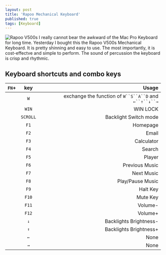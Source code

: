 ```yaml
---
layout: post
title: 'Rapoo Mechanical Keyboard'
published: true
tags: [Keyboard]
---
```


![Rapoo V500s](https://img10.360buyimg.com/cms/jfs/t3418/52/2231519849/542076/d7029a2f/5848f6c0Nf3bb54d8.gif)
I really cannot bear the awkward of the Mac Pro Keyboard for long time. Yesterday I bought this the Rapoo V500s Mechanical Keyboard. It is pretty shinning and easy to use. The most importantly, it is cost-effectve and simple to perform.
The sound of percussion the keyboard is crisp and rhythmic.

## Keyboard shortcuts and combo keys

| `FN`+ |   key    |                                                  Usage |
| :---: | :------: | -----------------------------------------------------: |
|       |   `W`    | exchange the function of `W``S``A``D` and `←``↑``↓``→` |
|       |  `WIN`   |                                               WIN LOCK |
|       | `SCROLL` |                                  Backlight Switch mode |
|       |   `F1`   |                                               Homepage |
|       |   `F2`   |                                                  Email |
|       |   `F3`   |                                             Calculator |
|       |   `F4`   |                                                 Search |
|       |   `F5`   |                                                 Player |
|       |   `F6`   |                                         Previous Music |
|       |   `F7`   |                                             Next Music |
|       |   `F8`   |                                       Play/Pause Music |
|       |   `F9`   |                                               Halt Key |
|       |  `F10`   |                                               Mute Key |
|       |  `F11`   |                                                Volume- |
|       |  `F12`   |                                                Volume+ |
|       |   `↓`    |                                 Backlights Brightness- |
|       |   `↑`    |                                 Backlights Brightness+ |
|       |   `←`    |                                                   None |
|       |   `→`    |                                                   None |
